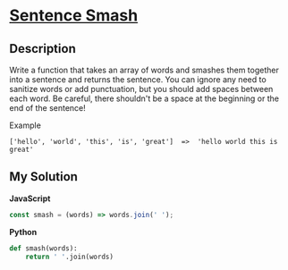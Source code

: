 # [Sentence Smash](https://www.codewars.com/kata/53dc23c68a0c93699800041d)

## Description

Write a function that takes an array of words and smashes them together into a sentence and returns the sentence. You can ignore any need to sanitize words or add punctuation, but you should add spaces between each word. Be careful, there shouldn't be a space at the beginning or the end of the sentence!

Example

```
['hello', 'world', 'this', 'is', 'great']  =>  'hello world this is great'
```

## My Solution

**JavaScript**

```js
const smash = (words) => words.join(' ');
```

**Python**

```py
def smash(words):
    return ' '.join(words)
```
